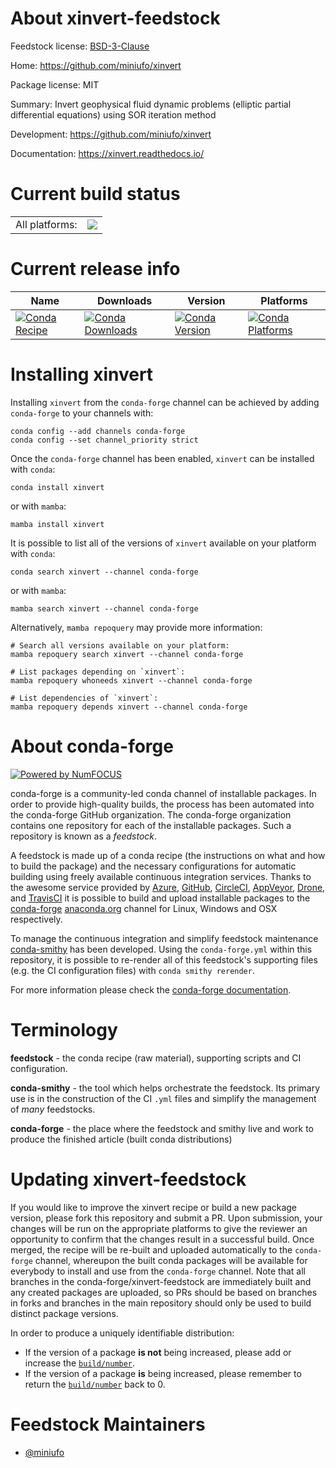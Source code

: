 About xinvert-feedstock
=======================

Feedstock license: [BSD-3-Clause](https://github.com/conda-forge/xinvert-feedstock/blob/main/LICENSE.txt)

Home: https://github.com/miniufo/xinvert

Package license: MIT

Summary: Invert geophysical fluid dynamic problems (elliptic partial differential equations) using SOR iteration method

Development: https://github.com/miniufo/xinvert

Documentation: https://xinvert.readthedocs.io/

Current build status
====================


<table><tr><td>All platforms:</td>
    <td>
      <a href="https://dev.azure.com/conda-forge/feedstock-builds/_build/latest?definitionId=20112&branchName=main">
        <img src="https://dev.azure.com/conda-forge/feedstock-builds/_apis/build/status/xinvert-feedstock?branchName=main">
      </a>
    </td>
  </tr>
</table>

Current release info
====================

| Name | Downloads | Version | Platforms |
| --- | --- | --- | --- |
| [![Conda Recipe](https://img.shields.io/badge/recipe-xinvert-green.svg)](https://anaconda.org/conda-forge/xinvert) | [![Conda Downloads](https://img.shields.io/conda/dn/conda-forge/xinvert.svg)](https://anaconda.org/conda-forge/xinvert) | [![Conda Version](https://img.shields.io/conda/vn/conda-forge/xinvert.svg)](https://anaconda.org/conda-forge/xinvert) | [![Conda Platforms](https://img.shields.io/conda/pn/conda-forge/xinvert.svg)](https://anaconda.org/conda-forge/xinvert) |

Installing xinvert
==================

Installing `xinvert` from the `conda-forge` channel can be achieved by adding `conda-forge` to your channels with:

```
conda config --add channels conda-forge
conda config --set channel_priority strict
```

Once the `conda-forge` channel has been enabled, `xinvert` can be installed with `conda`:

```
conda install xinvert
```

or with `mamba`:

```
mamba install xinvert
```

It is possible to list all of the versions of `xinvert` available on your platform with `conda`:

```
conda search xinvert --channel conda-forge
```

or with `mamba`:

```
mamba search xinvert --channel conda-forge
```

Alternatively, `mamba repoquery` may provide more information:

```
# Search all versions available on your platform:
mamba repoquery search xinvert --channel conda-forge

# List packages depending on `xinvert`:
mamba repoquery whoneeds xinvert --channel conda-forge

# List dependencies of `xinvert`:
mamba repoquery depends xinvert --channel conda-forge
```


About conda-forge
=================

[![Powered by
NumFOCUS](https://img.shields.io/badge/powered%20by-NumFOCUS-orange.svg?style=flat&colorA=E1523D&colorB=007D8A)](https://numfocus.org)

conda-forge is a community-led conda channel of installable packages.
In order to provide high-quality builds, the process has been automated into the
conda-forge GitHub organization. The conda-forge organization contains one repository
for each of the installable packages. Such a repository is known as a *feedstock*.

A feedstock is made up of a conda recipe (the instructions on what and how to build
the package) and the necessary configurations for automatic building using freely
available continuous integration services. Thanks to the awesome service provided by
[Azure](https://azure.microsoft.com/en-us/services/devops/), [GitHub](https://github.com/),
[CircleCI](https://circleci.com/), [AppVeyor](https://www.appveyor.com/),
[Drone](https://cloud.drone.io/welcome), and [TravisCI](https://travis-ci.com/)
it is possible to build and upload installable packages to the
[conda-forge](https://anaconda.org/conda-forge) [anaconda.org](https://anaconda.org/)
channel for Linux, Windows and OSX respectively.

To manage the continuous integration and simplify feedstock maintenance
[conda-smithy](https://github.com/conda-forge/conda-smithy) has been developed.
Using the ``conda-forge.yml`` within this repository, it is possible to re-render all of
this feedstock's supporting files (e.g. the CI configuration files) with ``conda smithy rerender``.

For more information please check the [conda-forge documentation](https://conda-forge.org/docs/).

Terminology
===========

**feedstock** - the conda recipe (raw material), supporting scripts and CI configuration.

**conda-smithy** - the tool which helps orchestrate the feedstock.
                   Its primary use is in the construction of the CI ``.yml`` files
                   and simplify the management of *many* feedstocks.

**conda-forge** - the place where the feedstock and smithy live and work to
                  produce the finished article (built conda distributions)


Updating xinvert-feedstock
==========================

If you would like to improve the xinvert recipe or build a new
package version, please fork this repository and submit a PR. Upon submission,
your changes will be run on the appropriate platforms to give the reviewer an
opportunity to confirm that the changes result in a successful build. Once
merged, the recipe will be re-built and uploaded automatically to the
`conda-forge` channel, whereupon the built conda packages will be available for
everybody to install and use from the `conda-forge` channel.
Note that all branches in the conda-forge/xinvert-feedstock are
immediately built and any created packages are uploaded, so PRs should be based
on branches in forks and branches in the main repository should only be used to
build distinct package versions.

In order to produce a uniquely identifiable distribution:
 * If the version of a package **is not** being increased, please add or increase
   the [``build/number``](https://docs.conda.io/projects/conda-build/en/latest/resources/define-metadata.html#build-number-and-string).
 * If the version of a package **is** being increased, please remember to return
   the [``build/number``](https://docs.conda.io/projects/conda-build/en/latest/resources/define-metadata.html#build-number-and-string)
   back to 0.

Feedstock Maintainers
=====================

* [@miniufo](https://github.com/miniufo/)

